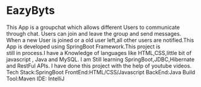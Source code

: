 # EazyByts
This App is a groupchat which allows different Users to communicate through chat. Users can join and leave the group and send messages. When a new User is joined or a old user left,all other users are notified.This App is developed using SpringBoot Framework.This project is still in process.I have a Knowledge of languages like HTML,CSS,little bit of javascript , Java and MySQL. I am Still learning SpringBoot,JDBC,Hibernate and RestFul APIs. I have done this project with the help of youtube videos.
Tech Stack:SpringBoot
FrontEnd:HTML/CSS/Javascript
BackEnd:Java
Build Tool:Maven
IDE: IntelliJ
